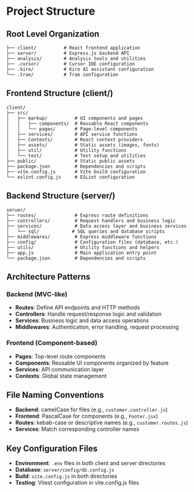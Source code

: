 # Project Structure

## Root Level Organization

```
├── client/          # React frontend application
├── server/          # Express.js backend API
├── analysis/        # Analysis tools and utilities
├── .cursor/         # Cursor IDE configuration
├── .kiro/           # Kiro AI assistant configuration
└── .trae/           # Trae configuration
```

## Frontend Structure (client/)

```
client/
├── src/
│   ├── markup/          # UI components and pages
│   │   ├── components/  # Reusable React components
│   │   └── pages/       # Page-level components
│   ├── services/        # API service functions
│   ├── Contexts/        # React context providers
│   ├── assets/          # Static assets (images, fonts)
│   ├── util/            # Utility functions
│   └── test/            # Test setup and utilities
├── public/              # Static public assets
├── package.json         # Dependencies and scripts
├── vite.config.js       # Vite build configuration
└── eslint.config.js     # ESLint configuration
```

## Backend Structure (server/)

```
server/
├── routes/              # Express route definitions
├── controllers/         # Request handlers and business logic
├── services/            # Data access layer and business services
│   └── sql/            # SQL queries and database scripts
├── middlewares/         # Express middleware functions
├── config/              # Configuration files (database, etc.)
├── utils/               # Utility functions and helpers
├── app.js               # Main application entry point
└── package.json         # Dependencies and scripts
```

## Architecture Patterns

### Backend (MVC-like)

- **Routes**: Define API endpoints and HTTP methods
- **Controllers**: Handle request/response logic and validation
- **Services**: Business logic and data access operations
- **Middlewares**: Authentication, error handling, request processing

### Frontend (Component-based)

- **Pages**: Top-level route components
- **Components**: Reusable UI components organized by feature
- **Services**: API communication layer
- **Contexts**: Global state management

## File Naming Conventions

- **Backend**: camelCase for files (e.g., `customer.controller.js`)
- **Frontend**: PascalCase for components (e.g., `Footer.jsx`)
- **Routes**: kebab-case or descriptive names (e.g., `customer.routes.js`)
- **Services**: Match corresponding controller names

## Key Configuration Files

- **Environment**: `.env` files in both client and server directories
- **Database**: `server/config/db.config.js`
- **Build**: `vite.config.js` in both directories
- **Testing**: Vitest configuration in vite.config.js files
